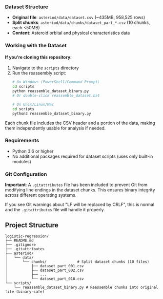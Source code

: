 ### Dataset Structure
- **Original file**: `asteriod/data/dataset.csv` (~435MB, 958,525 rows)
- **Split chunks**: `asteriod/data/chunks/dataset_part_*.csv` (10 chunks, each <50MB)
- **Content**: Asteroid orbital and physical characteristics data

### Working with the Dataset

#### If you're cloning this repository:
1. Navigate to the `scripts` directory
2. Run the reassembly script:
   ```bash
   # On Windows (PowerShell/Command Prompt)
   cd scripts
   python reassemble_dataset_binary.py
   # Or double-click reassemble_dataset.bat
   
   # On Unix/Linux/Mac
   cd scripts
   python3 reassemble_dataset_binary.py
   ```

Each chunk file includes the CSV header and a portion of the data, making them independently usable for analysis if needed.

### Requirements
- Python 3.6 or higher
- No additional packages required for dataset scripts (uses only built-in modules)

### Git Configuration

**Important**: A `.gitattributes` file has been included to prevent Git from modifying line endings in the dataset chunks. This ensures binary integrity across different operating systems.

If you see Git warnings about "LF will be replaced by CRLF", this is normal and the `.gitattributes` file will handle it properly.

## Project Structure
```
logistic-regression/
├── README.md
├── .gitignore
├── .gitattributes
├── asteriod/
│   └── data/
│       └── chunks/              # Split dataset chunks (10 files)
│           ├── dataset_part_001.csv
│           ├── dataset_part_002.csv
│           ├── ...
│           └── dataset_part_010.csv
└── scripts/
    └── reassemble_dataset_binary.py # Reassemble chunks into original file (binary-safe)
```
